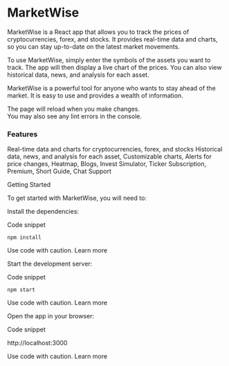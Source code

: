 # MarketWise

MarketWise is a React app that allows you to track the prices of cryptocurrencies, forex, and stocks. It provides real-time data and charts, so you can stay up-to-date on the latest market movements.

To use MarketWise, simply enter the symbols of the assets you want to track. The app will then display a live chart of the prices. You can also view historical data, news, and analysis for each asset.

MarketWise is a powerful tool for anyone who wants to stay ahead of the market. It is easy to use and provides a wealth of information.

The page will reload when you make changes.\
You may also see any lint errors in the console.

### Features

Real-time data and charts for cryptocurrencies, forex, and stocks
Historical data, news, and analysis for each asset,
Customizable charts,
Alerts for price changes,
Heatmap,
Blogs,
Invest Simulator,
Ticker Subscription,
Premium,
Short Guide,
Chat Support

Getting Started

To get started with MarketWise, you will need to:

Install the dependencies:

Code snippet

    npm install

Use code with caution. Learn more

Start the development server:

Code snippet

    npm start

Use code with caution. Learn more

Open the app in your browser:

Code snippet

http://localhost:3000

Use code with caution. Learn more
